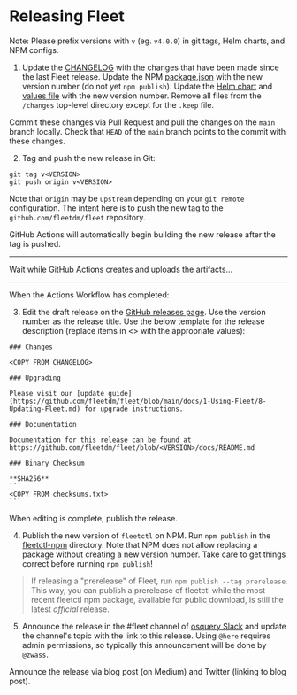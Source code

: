 # Releasing Fleet

Note: Please prefix versions with `v` (eg. `v4.0.0`) in git tags, Helm charts, and NPM configs.

1. Update the [CHANGELOG](../../CHANGELOG.md) with the changes that have been made since the last Fleet release. Update the NPM [package.json](../../tools/fleetctl-npm/package.json) with the new version number (do not yet `npm publish`). Update the [Helm chart](../../charts/fleet/Chart.yaml) and [values file](../../charts/fleet/values.yaml) with the new version number. Remove all files from the `/changes` top-level directory except for the `.keep` file.

Commit these changes via Pull Request and pull the changes on the `main` branch locally. Check that `HEAD` of the `main` branch points to the commit with these changes.

2. Tag and push the new release in Git:

```shell
git tag v<VERSION>
git push origin v<VERSION>
```

Note that `origin` may be `upstream` depending on your `git remote` configuration. The intent here is to push the new tag to the `github.com/fleetdm/fleet` repository.

GitHub Actions will automatically begin building the new release after the tag is pushed.

---

Wait while GitHub Actions creates and uploads the artifacts...

---

When the Actions Workflow has completed:

3. Edit the draft release on the [GitHub releases page](https://github.com/fleetdm/fleet/releases). Use the version number as the release title. Use the below template for the release description (replace items in <> with the appropriate values):

````
### Changes

<COPY FROM CHANGELOG>

### Upgrading

Please visit our [update guide](https://github.com/fleetdm/fleet/blob/main/docs/1-Using-Fleet/8-Updating-Fleet.md) for upgrade instructions.

### Documentation

Documentation for this release can be found at https://github.com/fleetdm/fleet/blob/<VERSION>/docs/README.md

### Binary Checksum

**SHA256**
```
<COPY FROM checksums.txt>
```
````

When editing is complete, publish the release.

4. Publish the new version of `fleetctl` on NPM. Run `npm publish` in the [fleetctl-npm](../../tools/fleetctl-npm/) directory. Note that NPM does not allow replacing a package without creating a new version number. Take care to get things correct before running `npm publish`!

> If releasing a "prerelease" of Fleet, run `npm publish --tag prerelease`. This way, you can publish a prerelease of fleetctl while the most recent fleetctl npm package, available for public download, is still the latest *official* release.

5. Announce the release in the #fleet channel of [osquery Slack](https://osquery.slack.com/join/shared_invite/zt-h29zm0gk-s2DBtGUTW4CFel0f0IjTEw#/) and update the channel's topic with the link to this release. Using `@here` requires admin permissions, so typically this announcement will be done by `@zwass`.

Announce the release via blog post (on Medium) and Twitter (linking to blog post).
